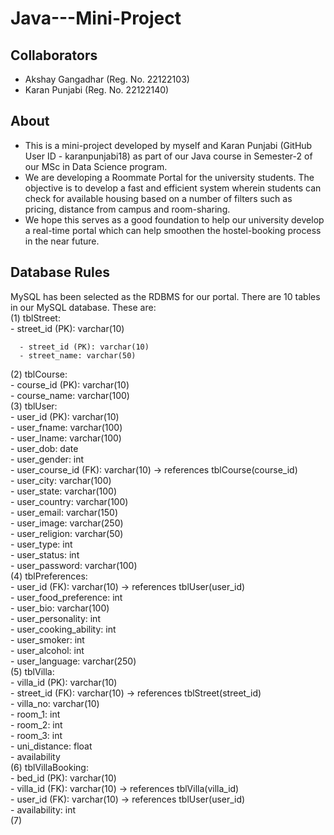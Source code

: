 # Java---Mini-Project  

## Collaborators  
- Akshay Gangadhar (Reg. No. 22122103)  
- Karan Punjabi (Reg. No. 22122140)  

## About  
- This is a mini-project developed by myself and Karan Punjabi (GitHub User ID - karanpunjabi18) as part of our Java course in Semester-2 of our MSc in Data Science program.  
- We are developing a Roommate Portal for the university students. The objective is to develop a fast and efficient system wherein students can check for available housing based on a number of filters such as pricing, distance from campus and room-sharing.  
- We hope this serves as a good foundation to help our university develop a real-time portal which can help smoothen the hostel-booking process in the near future.  

## Database Rules  
MySQL has been selected as the RDBMS for our portal. There are 10 tables in our MySQL database. These are:  
  (1) tblStreet:  
    - street_id (PK): varchar(10)  
    
      - street_id (PK): varchar(10)  
      - street_name: varchar(50)  
  (2) tblCourse:  
      - course_id (PK): varchar(10)  
      - course_name: varchar(100)  
  (3) tblUser:  
      - user_id (PK): varchar(10)  
      - user_fname: varchar(100)  
      - user_lname: varchar(100)  
      - user_dob: date  
      - user_gender: int  
      - user_course_id (FK): varchar(10) -> references tblCourse(course_id)  
      - user_city: varchar(100)  
      - user_state: varchar(100)  
      - user_country: varchar(100)  
      - user_email: varchar(150)  
      - user_image: varchar(250)  
      - user_religion: varchar(50)  
      - user_type: int  
      - user_status: int  
      - user_password: varchar(100)  
  (4) tblPreferences:  
      - user_id (FK): varchar(10) -> references tblUser(user_id)  
      - user_food_preference: int  
      - user_bio: varchar(100)  
      - user_personality: int  
      - user_cooking_ability: int  
      - user_smoker: int  
      - user_alcohol: int  
      - user_language: varchar(250)  
  (5) tblVilla:  
      - villa_id (PK): varchar(10)  
      - street_id (FK): varchar(10) -> references tblStreet(street_id)  
      - villa_no: varchar(10)  
      - room_1: int  
      - room_2: int  
      - room_3: int  
      - uni_distance: float  
      - availability  
   (6) tblVillaBooking:  
      - bed_id (PK): varchar(10)  
      - villa_id (FK): varchar(10) -> references tblVilla(villa_id)  
      - user_id (FK): varchar(10) -> references tblUser(user_id)  
      - availability: int  
   (7)
